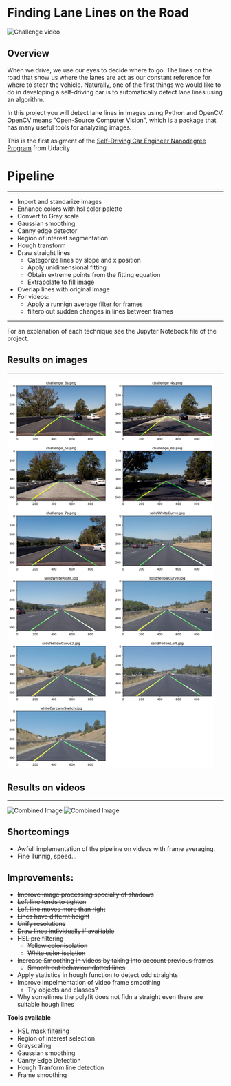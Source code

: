 # **Finding Lane Lines on the Road**

<img src="test_videos_output/challenge.gif" width="480" alt="Challenge video" />

## Overview

When we drive, we use our eyes to decide where to go. The lines on the road that show us where the lanes are act as our constant reference for where to steer the vehicle. Naturally, one of the first things we would like to do in developing a self-driving car is to automatically detect lane lines using an algorithm.

In this project you will detect lane lines in images using Python and OpenCV. OpenCV means "Open-Source Computer Vision", which is a package that has many useful tools for analyzing images.

This is the first asigment of the [Self-Driving Car Engineer Nanodegree Program](https://www.udacity.com/course/self-driving-car-engineer-nanodegree) from Udacity

# Pipeline

---

- Import and standarize images
- Enhance colors with hsl color palette
- Convert to Gray scale
- Gaussian smoothing
- Canny edge detector
- Region of interest segmentation
- Hough transform
- Draw straight lines
  - Categorize lines by slope and x position
  - Apply unidimensional fitting
  - Obtain extreme points from the fitting equation
  - Extrapolate to fill image
- Overlap lines with original image
- For videos:
  - Apply a runnign average filter for frames
  - filtero out sudden changes in lines between frames

---

For an explanation of each technique see the Jupyter Notebook file of the project.

## Results on images

---

<img src="test_images_output/com.png" width="480" alt="Combined Image" />

## Results on videos

---

<img src="test_videos_output/solidWhiteRight.gif" width="480" alt="Combined Image" />

<img src="test_videos_output/solidYellowLeft.gif" width="480" alt="Combined Image" />

## Shortcomings

- Awfull implementation of the pipeline on videos with frame averaging.
- Fine Tunnig, speed...

## Improvements:

- ~~Improve image processing specially of shadows~~
- ~~Left line tends to tighten~~
- ~~Left line moves more than right~~
- ~~Lines have differnt height~~
- ~~Unify resolutions~~
- ~~Draw lines individually if availiable~~
- ~~HSL pre filtering~~
  - ~~Yellow color isolation~~
  - ~~White color isolation~~
- ~~Increase Smoothing in videos by taking into account previous frames~~
  - ~~Smooth out behaviour dotted lines~~
- Apply statistics in hough function to detect odd straights
- Improve impelmentation of video frame smoothing
  - Try objects and classes?
- Why sometimes the polyfit does not fidn a straight even there are suitable hough lines

**Tools available**

- HSL mask filtering
- Region of interest selection
- Grayscaling
- Gaussian smoothing
- Canny Edge Detection
- Hough Tranform line detection
- Frame smoothing
